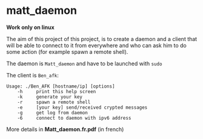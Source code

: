 # matt_daemon

**Work only on linux**

The aim of this project of this project, is to create a daemon and a client that will be able to connect to it from everywhere and who can ask him to do some action (for example spawn a remote shell).

The daemon is `Matt_daemon` and have to be launched with `sudo`

The client is `Ben_afk`:

```
Usage: ./Ben_AFK [hostname/ip] [options]
	-h     print this help screen
	-k     generate your key
	-r     spawn a remote shell
	-e     [your key] send/received crypted messages
	-g     get log from daemon
	-6     connect to daemon with ipv6 address
```

More details in **Matt_daemon.fr.pdf** (in french)
